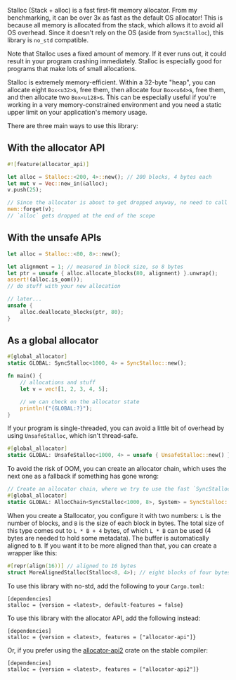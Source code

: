 Stalloc (Stack + alloc) is a fast first-fit memory allocator. From my benchmarking, it can be over 3x as fast as the default OS allocator! This is because all memory is allocated from the stack, which allows it to avoid all OS overhead. Since it doesn't rely on the OS (aside from `SyncStalloc`), this library is `no_std` compatible.

Note that Stalloc uses a fixed amount of memory. If it ever runs out, it could result in your program crashing immediately. Stalloc is especially good for programs that make lots of small allocations.

Stalloc is extremely memory-efficient. Within a 32-byte "heap", you can allocate eight `Box<u32>`s, free them, then allocate four `Box<u64>`s, free them, and then allocate two `Box<u128>`s. This can be especially useful if you're working in a very memory-constrained environment and you need a static upper limit on your application's memory usage.

There are three main ways to use this library:

## With the allocator API
```rs
#![feature(allocator_api)]

let alloc = Stalloc::<200, 4>::new(); // 200 blocks, 4 bytes each
let mut v = Vec::new_in(&alloc);
v.push(25);

// Since the allocator is about to get dropped anyway, no need to call the destructor of `v`.
mem::forget(v);
// `alloc` gets dropped at the end of the scope
```

## With the unsafe APIs
```rs
let alloc = Stalloc::<80, 8>::new();

let alignment = 1; // measured in block size, so 8 bytes
let ptr = unsafe { alloc.allocate_blocks(80, alignment) }.unwrap();
assert!(alloc.is_oom());
// do stuff with your new allocation

// later...
unsafe {
	alloc.deallocate_blocks(ptr, 80);
}
```

## As a global allocator
```rs
#[global_allocator]
static GLOBAL: SyncStalloc<1000, 4> = SyncStalloc::new();

fn main() {
	// allocations and stuff
	let v = vec![1, 2, 3, 4, 5];

	// we can check on the allocator state
	println!("{GLOBAL:?}");
}
```

If your program is single-threaded, you can avoid a little bit of overhead by using `UnsafeStalloc`, which isn't thread-safe.
```rs
#[global_allocator]
static GLOBAL: UnsafeStalloc<1000, 4> = unsafe { UnsafeStalloc::new() };
```

To avoid the risk of OOM, you can create an allocator chain, which uses the next one as a fallback if something has gone wrong:
```rs
// Create an allocator chain, where we try to use the fast `SyncStalloc`, but fall back to `System`.
#[global_allocator]
static GLOBAL: AllocChain<SyncStalloc<1000, 8>, System> = SyncStalloc::new().chain(&System);
```

When you create a Stallocator, you configure it with two numbers: `L` is the number of blocks, and `B` is the size of each block in bytes. The total size of this type comes out to `L * B + 4` bytes, of which `L * B` can be used (4 bytes are needed to hold some metadata). The buffer is automatically aligned to `B`. If you want it to be more aligned than that, you can create a wrapper like this:

```rs
#[repr(align(16))] // aligned to 16 bytes
struct MoreAlignedStalloc(Stalloc<8, 4>); // eight blocks of four bytes each
```

To use this library with no-std, add the following to your `Cargo.toml`:
```
[dependencies]
stalloc = {version = <latest>, default-features = false}
```
To use this library with the allocator API, add the following instead:
```
[dependencies]
stalloc = {version = <latest>, features = ["allocator-api"]}
```
Or, if you prefer using the [allocator-api2](https://crates.io/crates/allocator-api2) crate on the stable compiler:
```
[dependencies]
stalloc = {version = <latest>, features = ["allocator-api2"]}
```